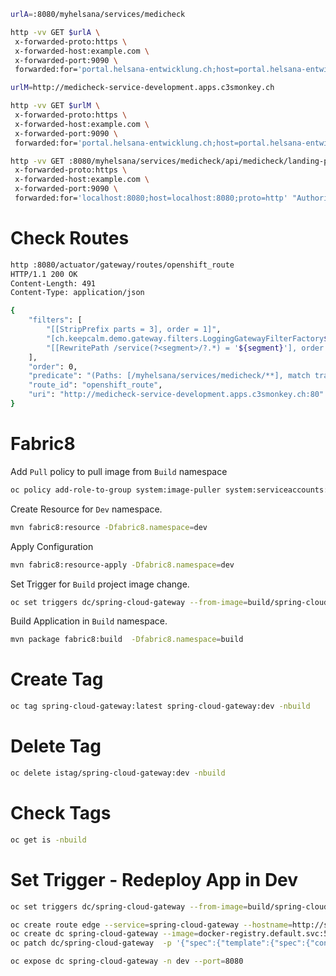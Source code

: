 ```bash
urlA=:8080/myhelsana/services/medicheck

http -vv GET $urlA \
 x-forwarded-proto:https \
 x-forwarded-host:example.com \
 x-forwarded-port:9090 \
 forwarded:for='portal.helsana-entwicklung.ch;host=portal.helsana-entwicklung.ch;proto=https'
```


```bash
urlM=http://medicheck-service-development.apps.c3smonkey.ch

http -vv GET $urlM \
 x-forwarded-proto:https \
 x-forwarded-host:example.com \
 x-forwarded-port:9090 \
 forwarded:for='portal.helsana-entwicklung.ch;host=portal.helsana-entwicklung.ch;proto=https'
```



```bash
http -vv GET :8080/myhelsana/services/medicheck/api/medicheck/landing-page \
 x-forwarded-proto:https \
 x-forwarded-host:example.com \
 x-forwarded-port:9090 \
 forwarded:for='localhost:8080;host=localhost:8080;proto=http' "Authorization: Bearer ${TOKEN}"
```

# Check Routes
```bash
http :8080/actuator/gateway/routes/openshift_route
HTTP/1.1 200 OK
Content-Length: 491
Content-Type: application/json

{
    "filters": [
        "[[StripPrefix parts = 3], order = 1]",
        "[ch.keepcalm.demo.gateway.filters.LoggingGatewayFilterFactory$apply$1@1edf183d, order = 1]",
        "[[RewritePath /service(?<segment>/?.*) = '${segment}'], order = 2]"
    ],
    "order": 0,
    "predicate": "(Paths: [/myhelsana/services/medicheck/**], match trailing slash: true && Between: 2019-08-12T23:33:47.789+02:00[CET] and 2019-09-12T23:33:47.789+02:00[CET])",
    "route_id": "openshift_route",
    "uri": "http://medicheck-service-development.apps.c3smonkey.ch:80"
}
```


# Fabric8 


Add `Pull` policy to pull image from `Build` namespace
```bash
oc policy add-role-to-group system:image-puller system:serviceaccounts:dev -n build
```


Create Resource for `Dev` namespace.
```bash
mvn fabric8:resource -Dfabric8.namespace=dev
```

Apply Configuration
```bash
mvn fabric8:resource-apply -Dfabric8.namespace=dev
```
Set Trigger for `Build` project image change.
```bash
oc set triggers dc/spring-cloud-gateway --from-image=build/spring-cloud-gateway:latest -c spring-cloud-gateway -ndev

```

Build Application in `Build` namespace.
```bash
mvn package fabric8:build  -Dfabric8.namespace=build
```






# Create Tag
````bash
oc tag spring-cloud-gateway:latest spring-cloud-gateway:dev -nbuild
````
# Delete Tag
```bash
oc delete istag/spring-cloud-gateway:dev -nbuild
```
# Check Tags
```bash
oc get is -nbuild
```






# Set Trigger - Redeploy App in Dev 
```bash
oc set triggers dc/spring-cloud-gateway --from-image=build/spring-cloud-gateway:dev -c spring-cloud-gateway -ndev
```




```bash
oc create route edge --service=spring-cloud-gateway --hostname=http://spring-cloud-gateway-build.apps.c3smonkey.ch/ --path=/
oc create dc spring-cloud-gateway --image=docker-registry.default.svc:5000/build/spring-cloud-gateway:latest -n dev
oc patch dc/spring-cloud-gateway  -p '{"spec":{"template":{"spec":{"containers":[{"name":"default-container","imagePullPolicy":"Always"}]}}}}' -n dev

oc expose dc spring-cloud-gateway -n dev --port=8080

```